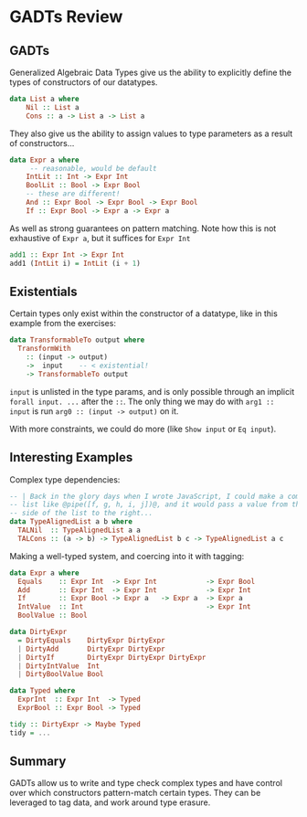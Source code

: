 # GADTs Review


## GADTs
Generalized Algebraic Data Types give us the ability to explicitly define
the types of constructors of our datatypes.

``` haskell
data List a where
    Nil :: List a
    Cons :: a -> List a -> List a
```

They also give us the ability
to assign values to type parameters as a result of constructors...

``` haskell
data Expr a where
     -- reasonable, would be default
    IntLit :: Int -> Expr Int
    BoolLit :: Bool -> Expr Bool
    -- these are different!
    And :: Expr Bool -> Expr Bool -> Expr Bool
    If :: Expr Bool -> Expr a -> Expr a
```

As well as strong guarantees on pattern matching. Note how this is
not exhaustive of `Expr a`, but it suffices for `Expr Int`

``` haskell
add1 :: Expr Int -> Expr Int
add1 (IntLit i) = IntLit (i + 1)
```

## Existentials

Certain types only exist within the constructor of a datatype, like
in this example from the exercises:

```haskell
data TransformableTo output where
  TransformWith
    :: (input -> output)
    ->  input    -- < existential!
    -> TransformableTo output
```

`input` is unlisted in the type params, and is only possible through
an implicit `forall input. ...` after the `::`. The only thing we
may do with `arg1 :: input` is run `arg0 :: (input -> output)` on it.

With more constraints, we could do more (like `Show input` or `Eq input`).

## Interesting Examples

Complex type dependencies:
```haskell
-- | Back in the glory days when I wrote JavaScript, I could make a composition
-- list like @pipe([f, g, h, i, j])@, and it would pass a value from the left
-- side of the list to the right...
data TypeAlignedList a b where
  TALNil  :: TypeAlignedList a a
  TALCons :: (a -> b) -> TypeAlignedList b c -> TypeAlignedList a c
```

Making a well-typed system, and coercing into it with tagging:

``` haskell
data Expr a where
  Equals    :: Expr Int  -> Expr Int            -> Expr Bool
  Add       :: Expr Int  -> Expr Int            -> Expr Int
  If        :: Expr Bool -> Expr a   -> Expr a  -> Expr a
  IntValue  :: Int                              -> Expr Int
  BoolValue :: Bool

data DirtyExpr
  = DirtyEquals    DirtyExpr DirtyExpr
  | DirtyAdd       DirtyExpr DirtyExpr
  | DirtyIf        DirtyExpr DirtyExpr DirtyExpr
  | DirtyIntValue  Int
  | DirtyBoolValue Bool

data Typed where
  ExprInt  :: Expr Int  -> Typed
  ExprBool :: Expr Bool -> Typed

tidy :: DirtyExpr -> Maybe Typed
tidy = ...
```




## Summary

GADTs allow us to write and type check complex types and have control over
which constructors pattern-match certain types. They can be leveraged to
tag data, and work around type erasure.